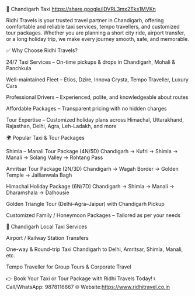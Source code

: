 🚖 Chandigarh Taxi https://share.google/lDVRL3mx2Tks1MVKn

Ridhi Travels is your trusted travel partner in Chandigarh, offering comfortable and reliable taxi services, tempo travellers, and customized tour packages. Whether you are planning a short city ride, airport transfer, or a long holiday trip, we make every journey smooth, safe, and memorable.

✅ Why Choose Ridhi Travels?

24/7 Taxi Services – On-time pickups & drops in Chandigarh, Mohali & Panchkula

Well-maintained Fleet – Etios, Dzire, Innova Crysta, Tempo Traveller, Luxury Cars

Professional Drivers – Experienced, polite, and knowledgeable about routes

Affordable Packages – Transparent pricing with no hidden charges

Tour Expertise – Customized holiday plans across Himachal, Uttarakhand, Rajasthan, Delhi, Agra, Leh-Ladakh, and more

🌍 Popular Taxi & Tour Packages

Shimla – Manali Tour Package (4N/5D)
Chandigarh → Kufri → Shimla → Manali → Solang Valley → Rohtang Pass

Amritsar Tour Package (2N/3D)
Chandigarh → Wagah Border → Golden Temple → Jallianwala Bagh

Himachal Holiday Package (6N/7D)
Chandigarh → Shimla → Manali → Dharamshala → Dalhousie

Golden Triangle Tour (Delhi–Agra–Jaipur) with Chandigarh Pickup

Customized Family / Honeymoon Packages – Tailored as per your needs

🚕 Chandigarh Local Taxi Services

Airport / Railway Station Transfers

One-way & Round-trip Taxi Chandigarh to Delhi, Amritsar, Shimla, Manali, etc.

Tempo Traveller for Group Tours & Corporate Travel

👉 Book Your Taxi or Tour Package with Ridhi Travels Today!
📞 Call/WhatsApp: 9878116667
🌐 Website:https://www.ridhitravel.co.in
